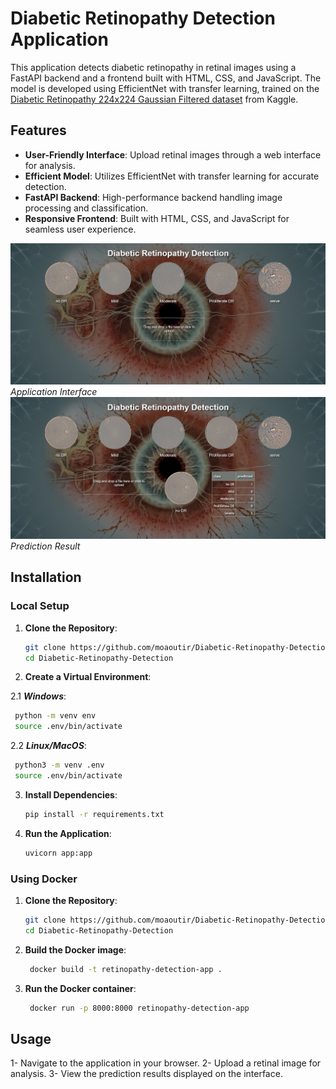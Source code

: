# Diabetic Retinopathy Detection Application

This application detects diabetic retinopathy in retinal images using a FastAPI backend and a frontend built with HTML, CSS, and JavaScript. The model is developed using EfficientNet with transfer learning, trained on the [Diabetic Retinopathy 224x224 Gaussian Filtered dataset](https://www.kaggle.com/datasets/sovitrath/diabetic-retinopathy-224x224-gaussian-filtered) from Kaggle.

## Features

- **User-Friendly Interface**: Upload retinal images through a web interface for analysis.
- **Efficient Model**: Utilizes EfficientNet with transfer learning for accurate detection.
- **FastAPI Backend**: High-performance backend handling image processing and classification.
- **Responsive Frontend**: Built with HTML, CSS, and JavaScript for seamless user experience.

![Application Interface](assets/interface.png)
*Application Interface*
![Prediction Result](assets/result.png)
*Prediction Result*
## Installation

### Local Setup

1. **Clone the Repository**:

   ```bash
   git clone https://github.com/moaoutir/Diabetic-Retinopathy-Detection.git
   cd Diabetic-Retinopathy-Detection
   ```
2. **Create a Virtual Environment**:

2.1 ***Windows***:
   ```bash
    python -m venv env
    source .env/bin/activate 
   ```

2.2 ***Linux/MacOS***:
   ```bash
    python3 -m venv .env  
    source .env/bin/activate  
   ```   

3. **Install Dependencies**:
   ```bash
   pip install -r requirements.txt
   ```   

4. **Run the Application**:
   ```bash
   uvicorn app:app
   ```   
### Using Docker
1. **Clone the Repository**:

   ```bash
   git clone https://github.com/moaoutir/Diabetic-Retinopathy-Detection.git
   cd Diabetic-Retinopathy-Detection
   ```
2. **Build the Docker image**:
   ```bash
    docker build -t retinopathy-detection-app .
   ```
2. **Run the Docker container**:
   ```bash
    docker run -p 8000:8000 retinopathy-detection-app
   ```   


## Usage
1- Navigate to the application in your browser.
2- Upload a retinal image for analysis.
3- View the prediction results displayed on the interface.